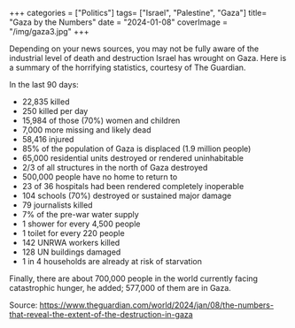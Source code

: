 +++
categories = ["Politics"]
tags= ["Israel", "Palestine", "Gaza"]
title= "Gaza by the Numbers"
date = "2024-01-08"
coverImage = "/img/gaza3.jpg"
+++

Depending on your news sources, you may not be fully aware of the industrial level of death and destruction Israel has wrought on Gaza. Here is a summary of the horrifying statistics, courtesy of The Guardian.

<!--more-->

In the last 90 days:


- 22,835 killed
- 250 killed per day
- 15,984 of those (70%) women and children
- 7,000 more missing and likely dead
- 58,416 injured
- 85% of the population of Gaza is displaced (1.9 million people) 
- 65,000 residential units destroyed or rendered uninhabitable
- 2/3 of all structures in the north of Gaza destroyed
- 500,000 people have no home to return to
- 23 of 36 hospitals had been rendered completely inoperable
- 104 schools (70%) destroyed or sustained major damage
- 79 journalists killed
- 7% of the pre-war water supply
- 1 shower for every 4,500 people
- 1 toilet for every 220 people
- 142 UNRWA workers killed
- 128 UN buildings damaged
- 1 in 4 households are already at risk of starvation

Finally, there are about 700,000 people in the world currently facing catastrophic hunger, he added; 577,000 of them are in Gaza.

Source: https://www.theguardian.com/world/2024/jan/08/the-numbers-that-reveal-the-extent-of-the-destruction-in-gaza
